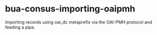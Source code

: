# bua-consus-importing-oaipmh
Importing records using oai_dc metaprefix via the OAI-PMH protocol and feeding a pipe. 

